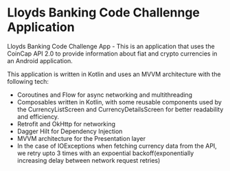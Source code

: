 # Lloyds Banking Code Challennge Application

Lloyds Banking Code Challenge App - This is an application that uses the CoinCap API 2.0 to provide information about fiat and crypto currencies in an Android application.

This application is written in Kotlin and uses an MVVM architecture with the following tech:

- Coroutines and Flow for async networking and multithreading
- Composables written in Kotlin, with some reusable components used by the CurrencyListScreen and CurrencyDetailsScreen for better readability and efficiency.
- Retrofit and OkHttp for networking
- Dagger Hilt for Dependency Injection
- MVVM architecture for the Presentation layer
- In the case of IOExceptions when fetching currency data from the API, we retry upto 3 times with an expoential backoff(exponentially increasing delay between network request retries)
